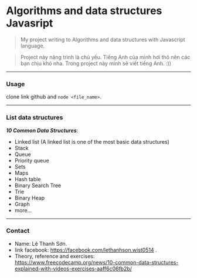 # Algorithms and data structures Javasript

> My project writing to Algorithms and data structures with Javascript language.

> Project này nâng trình là chủ yếu. Tiếng Anh của mình hơi thô nên các bạn chịu khó nha. Trong project này mình sẽ viết tiếng Anh. :))

---

### Usage    
clone link github and `node <file_name>`.

---

### List data structures
_**10 Common Data Structures**_:
* Linked list (A linked list is one of the most basic data structures)
* Stack
* Queue
* Priority queue
* Sets
* Maps
* Hash table
* Binary Search Tree
* Trie
* Binary Heap
* Graph
* more...

---

### Contact
* Name: Lê Thanh Sơn.
* link facebook: https://facebook.com/lethanhson.wist0514 .
* Theory, reference and exercises: https://www.freecodecamp.org/news/10-common-data-structures-explained-with-videos-exercises-aaff6c06fb2b/